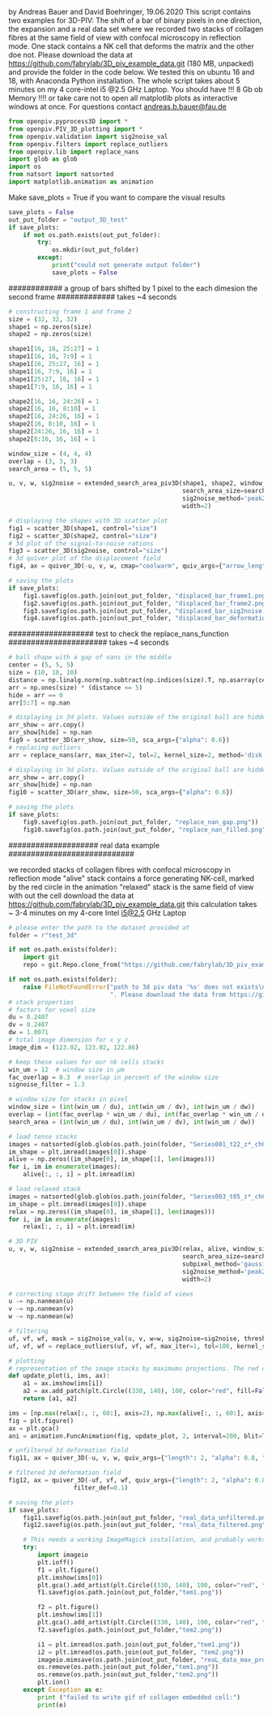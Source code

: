 by Andreas Bauer and David Boehringer, 19.06.2020
This script contains two examples for 3D-PIV: The shift of a bar of binary pixels in one direction, the expansion
and a real data set where we recorded two stacks of collagen fibres at the same field of view with confocal microscopy
 in reflection mode.  One stack contains a NK cell that deforms the matrix and the other doe not.
Please download the data at https://github.com/fabrylab/3D_piv_example_data.git (180 MB, unpacked) and provide the
folder in the code below.
We tested this on ubuntu 16 and 18, with Anaconda Python installation. The whole script
takes about 5 minutes on my 4 core-intel i5 @2.5 GHz Laptop. You should have !!! 8 Gb ob Memory !!!! or take care not
to open  all matplotlib plots as interactive windows at once.
For questions contact andreas.b.bauer@fau.de



```python
from openpiv.pyprocess3D import *
from openpiv.PIV_3D_plotting import *
from openpiv.validation import sig2noise_val
from openpiv.filters import replace_outliers
from openpiv.lib import replace_nans
import glob as glob
import os
from natsort import natsorted
import matplotlib.animation as animation
```

Make save_plots = True if you want to compare the 
visual results 

```python
save_plots = False
out_put_folder = "output_3D_test"
if save_plots:
    if not os.path.exists(out_put_folder):
        try:
            os.mkdir(out_put_folder)
        except:
            print("could not generate output folder")
            save_plots = False
```

############ a group of bars shifted by 1 pixel to the each dimesion the second frame #############
takes ~4 seconds

```python
# constructing frame 1 and frame 2
size = (32, 32, 32)
shape1 = np.zeros(size)
shape2 = np.zeros(size)
```

```python
shape1[16, 16, 25:27] = 1
shape1[16, 16, 7:9] = 1
shape1[16, 25:27, 16] = 1
shape1[16, 7:9, 16] = 1
shape1[25:27, 16, 16] = 1
shape1[7:9, 16, 16] = 1
```

```python
shape2[16, 16, 24:26] = 1
shape2[16, 16, 8:10] = 1
shape2[16, 24:26, 16] = 1
shape2[16, 8:10, 16] = 1
shape2[24:26, 16, 16] = 1
shape2[8:10, 16, 16] = 1
```


```python
window_size = (4, 4, 4)
overlap = (3, 3, 3)
search_area = (5, 5, 5)
```

```python
u, v, w, sig2noise = extended_search_area_piv3D(shape1, shape2, window_size=window_size, overlap=overlap,
                                                search_area_size=search_area, subpixel_method='gaussian',
                                                sig2noise_method='peak2peak', correlation_method="fft",
                                                width=2)
```

```python
# displaying the shapes with 3D scatter plot
fig1 = scatter_3D(shape1, control="size")
fig2 = scatter_3D(shape2, control="size")
# 3d plot of the signal-to-noise rations
fig3 = scatter_3D(sig2noise, control="size")
# 3d quiver plot of the displacement field
fig4, ax = quiver_3D(-u, v, w, cmap="coolwarm", quiv_args={"arrow_length_ratio":0.6})
```

```python
# saving the plots
if save_plots:
    fig1.savefig(os.path.join(out_put_folder, "displaced_bar_frame1.png"))
    fig2.savefig(os.path.join(out_put_folder, "displaced_bar_frame2.png"))
    fig3.savefig(os.path.join(out_put_folder, "displaced_bar_sig2noise.png"))
    fig4.savefig(os.path.join(out_put_folder, "displaced_bar_deformation_field.png"))
```


################### test to check the replace_nans_function ######################
takes ~4 seconds

```python
# ball shape with a gap of nans in the middle
center = (5, 5, 5)
size = (10, 10, 10)
distance = np.linalg.norm(np.subtract(np.indices(size).T, np.asarray(center)), axis=len(center))
arr = np.ones(size) * (distance <= 5)
hide = arr == 0
arr[5:7] = np.nan
```

```python
# displaying in 3d plots. Values outside of the original ball are hidden by setting to nan
arr_show = arr.copy()
arr_show[hide] = np.nan
fig9 = scatter_3D(arr_show, size=50, sca_args={"alpha": 0.6})
# replacing outliers
arr = replace_nans(arr, max_iter=2, tol=2, kernel_size=2, method='disk')
```

```python
# displaying in 3d plots. Values outside of the original ball are hidden by setting to nan
arr_show = arr.copy()
arr_show[hide] = np.nan
fig10 = scatter_3D(arr_show, size=50, sca_args={"alpha": 0.6})
```

```python
# saving the plots
if save_plots:
    fig9.savefig(os.path.join(out_put_folder, "replace_nan_gap.png"))
    fig10.savefig(os.path.join(out_put_folder, "replace_nan_filled.png"))
```

#################### real data example ############################


we recorded stacks of collagen fibres with confocal microscopy in reflection mode
"alive" stack contains a force generating NK-cell, marked by the red circle in the animation
"relaxed" stack is the same field of view with out the cell
download the data at https://github.com/fabrylab/3D_piv_example_data.git
this calculation takes ~ 3-4 minutes on my 4-core Intel i5@2.5 GHz Laptop

```python
# please enter the path to the dataset provided at
folder = r"test_3d"
```

```python
if not os.path.exists(folder): 
    import git 
    repo = git.Repo.clone_from("https://github.com/fabrylab/3D_piv_example_data.git", './test_3d', branch='master')
```

```python
if not os.path.exists(folder):
    raise FileNotFoundError("path to 3d piv data '%s' does not exists\n"
                            ". Please download the data from https://github.com/fabrylab/3D_piv_example_data.git" % folder)
# stack properties
# factors for voxel size
du = 0.2407
dv = 0.2407
dw = 1.0071
# total image dimension for x y z
image_dim = (123.02, 123.02, 122.86)
```

```python
# keep these values for our nk cells stacks
win_um = 12  # window size in µm
fac_overlap = 0.3  # overlap in percent of the window size
signoise_filter = 1.3
```

```python
# window size for stacks in pixel
window_size = (int(win_um / du), int(win_um / dv), int(win_um / dw))
overlap = (int(fac_overlap * win_um / du), int(fac_overlap * win_um / dv), int(fac_overlap * win_um / dw))
search_area = (int(win_um / du), int(win_um / dv), int(win_um / dw))
```

```python
# load tense stacks
images = natsorted(glob.glob(os.path.join(folder, "Series001_t22_z*_ch00.tif")))
im_shape = plt.imread(images[0]).shape
alive = np.zeros((im_shape[0], im_shape[1], len(images)))
for i, im in enumerate(images):
    alive[:, :, i] = plt.imread(im)
```

```python
# load relaxed stack
images = natsorted(glob.glob(os.path.join(folder, "Series003_t05_z*_ch00.tif")))
im_shape = plt.imread(images[0]).shape
relax = np.zeros((im_shape[0], im_shape[1], len(images)))
for i, im in enumerate(images):
    relax[:, :, i] = plt.imread(im)
```

```python
# 3D PIV
u, v, w, sig2noise = extended_search_area_piv3D(relax, alive, window_size=window_size, overlap=overlap,
                                                search_area_size=search_area, dt=(1 / du, 1 / dv, 1 / dw),
                                                subpixel_method='gaussian',
                                                sig2noise_method='peak2peak',
                                                width=2)
```

```python
# correcting stage drift between the field of views
u -= np.nanmean(u)
v -= np.nanmean(v)
w -= np.nanmean(w)
```

```python
# filtering
uf, vf, wf, mask = sig2noise_val(u, v, w=w, sig2noise=sig2noise, threshold=signoise_filter)
uf, vf, wf = replace_outliers(uf, vf, wf, max_iter=1, tol=100, kernel_size=2, method='disk')
```

```python
# plotting
# representation of the image stacks by maximums projections. The red circle marks the position of the cell
def update_plot(i, ims, ax):
    a1 = ax.imshow(ims[i])
    a2 = ax.add_patch(plt.Circle((330, 140), 100, color="red", fill=False))
    return [a1, a2]
```

```python
ims = [np.max(relax[:, :, 60:], axis=2), np.max(alive[:, :, 60:], axis=2)]
fig = plt.figure()
ax = plt.gca()
ani = animation.FuncAnimation(fig, update_plot, 2, interval=200, blit=True, repeat_delay=0, fargs=(ims, ax))
```

```python
# unfiltered 3d deformation field
fig11, ax = quiver_3D(-u, v, w, quiv_args={"length": 2, "alpha": 0.8, "linewidth": 1}, filter_def=0.1)
```

```python
# filtered 3d deformation field
fig12, ax = quiver_3D(-uf, vf, wf, quiv_args={"length": 2, "alpha": 0.8, "linewidth": 1},
                  filter_def=0.1)
```

```python
# saving the plots
if save_plots:
    fig11.savefig(os.path.join(out_put_folder, "real_data_unfiltered.png"))
    fig12.savefig(os.path.join(out_put_folder, "real_data_filtered.png"))

    # This needs a working ImageMagick installation, and probably works only on linux
    try:
        import imageio
        plt.ioff()
        f1 = plt.figure()
        plt.imshow(ims[0])
        plt.gca().add_artist(plt.Circle((330, 140), 100, color="red", fill=False))
        f1.savefig(os.path.join(out_put_folder,"tem1.png"))

        f2 = plt.figure()
        plt.imshow(ims[1])
        plt.gca().add_artist(plt.Circle((330, 140), 100, color="red", fill=False))
        f2.savefig(os.path.join(out_put_folder,"tem2.png"))

        i1 = plt.imread(os.path.join(out_put_folder,"tem1.png"))
        i2 = plt.imread(os.path.join(out_put_folder, "tem2.png"))
        imageio.mimsave(os.path.join(out_put_folder, "reaL_data_max_proj.gif"),[i1,i2], fps=1)
        os.remove(os.path.join(out_put_folder,"tem1.png"))
        os.remove(os.path.join(out_put_folder,"tem2.png"))
        plt.ion()
    except Exception as e:
        print ("failed to write gif of collagen embedded cell:")
        print(e)
```
